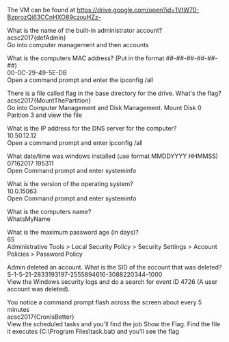 The VM can be found at https://drive.google.com/open?id=1VtW70-BzprozQi63CCnHXO89czouHZz-


What is the name of the built-in administrator account?  
acsc2017{defAdmin}  
Go into computer management and then accounts  

What is the computers MAC address?  (Put in the format ##-##-##-##-##-##)  
00-0C-29-49-5E-DB  
Open a command prompt and enter the ipconfig /all  

There is a file called flag in the base directory for the drive.  What's the flag?  
acsc2017{MountThePartition}  
Go into Computer Management and Disk Management.  Mount Disk 0 Parition 3 and view the file  

What is the IP address for the DNS server for the computer?  
10.50.12.12   
Open a command prompt and enter ipconfig /all  

What date/time was windows installed (use format MMDDYYYY HHMMSS)  
07162017 195311  
Open Command prompt and enter systeminfo  

What is the version of the operating system?  
10.0.15063  
Open Command prompt and enter systeminfo  

What is the computers name?  
WhatsMyName  
 
What is the maximum password age (in days)?  
65  
Administrative Tools > Local Security Policy > Security Settings > Account Policies > Password Policy  

Admin deleted an account.  What is the SID of the account that was deleted?  
S-1-5-21-2833193197-2555894616-3088220344-1000   
View the Windows security logs and do a search for event ID 4726 (A user account was deleted).  

You notice a command prompt flash across the screen about every 5 minutes  
acsc2017{CronIsBetter}  
View the scheduled tasks and you'll find the job Show the Flag.  Find the file it executes (C:\Program Files\task.bat) and you'll see the flag 
 
